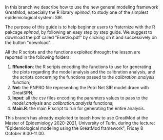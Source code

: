 In this branch we describe how to use the new general modeling framework GreatMod, especially the R library *epimod*,  to  study  one of the simplest
epidemiological  system: SIR.

The purpose of this guide is to help beginner users to fraternize with the R pakcage *epimod*, by following an easy step by step guide. We suggest to download the pdf called "Eserzio.pdf" by clicking on it and successively on the button "download".

All the R scripts and the functions exploited throught the lesson are reported in the following folders:

1. **Rfunction**: the R scripts encoding the functions to use for generating the plots regarding the model analysis and the calibration analysis, and the scripts concerning the functions passed to the *calibration.analysis* function;
2. **Net**: the PNPRO file representing the Petri Net SIR model draen with GreatSPN;
3. **Input**: all the csv files encoding the paramters values to pass to the *model.analysis* and *calibration.analysis* functions;
4. **Main.R**: the main R script to run for generating the entire analysis.

This branch has already exploited to teach how to use GreatMod at the Master of Epidemiology 2020-2021, University of Turin, during the lecture: 
"Epidemiological modeling using the GreatMod framework", Friday 8 October 9:00-11.00.